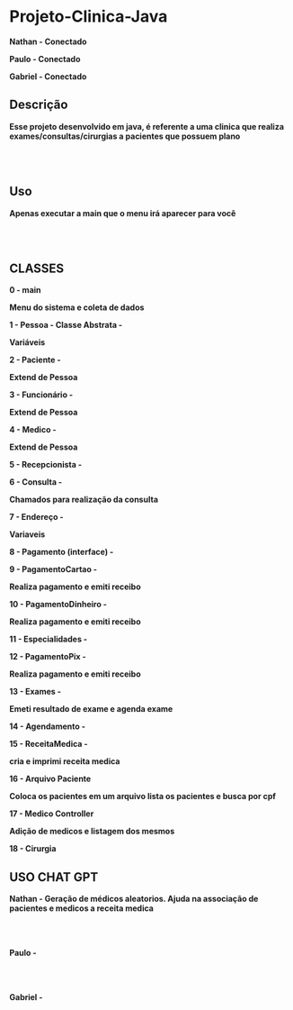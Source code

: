 # Projeto-Clinica-Java

<b>

<p>Nathan - Conectado <p>

<p>Paulo - Conectado<p>

<p>Gabriel - Conectado<p>

## Descrição
<p>Esse projeto desenvolvido em java, é referente a uma clinica que realiza exames/consultas/cirurgias a pacientes que possuem plano</p><br><br>

## Uso

<p>Apenas executar a main que o menu irá aparecer para você</p><br><br>



## CLASSES

0 - main <br>
<p>Menu do sistema e coleta de dados</p>

1 - Pessoa - Classe Abstrata - <br>
<p>Variáveis</p>

2 - Paciente - <br>
<p>Extend de Pessoa</p>

3 - Funcionário - <br>
<p>Extend de Pessoa</p>

4 - Medico - <br>  
<p>Extend de Pessoa</p>

5 - Recepcionista - <br>

6 - Consulta - <br>
<p>Chamados para realização da consulta</p>

7 - Endereço - <br>
<p>Variaveis</p>

8 - Pagamento (interface) - <br>

9 - PagamentoCartao - <br>      
<p>Realiza pagamento e emiti receibo</p>

10 - PagamentoDinheiro - <br>
<p>Realiza pagamento e emiti receibo</p>

11 - Especialidades - <br>

12 - PagamentoPix - <br>
<p>Realiza pagamento e emiti receibo</p>

13 - Exames - <br>
<p>Emeti resultado de exame e agenda exame</p>

14 - Agendamento - <br>

15 - ReceitaMedica - <br>
<p>cria e imprimi receita medica</p>

16 - Arquivo Paciente <br>
<p>Coloca os pacientes em um arquivo lista os pacientes e busca por cpf</p>

17 - Medico Controller <br>
<p>Adição de medicos e listagem dos mesmos</p>

18 - Cirurgia <br>

## USO CHAT GPT

<p>Nathan - Geração de médicos aleatorios. Ajuda na associação de pacientes e medicos a receita medica </p> <br><br>

<p>Paulo - </p> <br><br>

<p>Gabriel - </p> <br><br>
